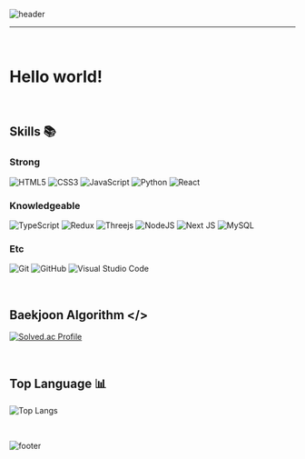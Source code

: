 <!-- start -->

<!-- header -->
![header](https://capsule-render.vercel.app/api?type=transparent&height=120&section=header&text=Kim%20Donghyun-nl-&fontSize=62&fontColor=333333&fontAlign=25&fontAlignY=38&desc=Front-End%20Developer&descSize=28&descAlign=35&descAlignY=90)
<!-- //header -->
<hr>

<br/>

# Hello world!

<br/>

<!-- skills -->
## Skills 📚

### Strong
![HTML5](https://img.shields.io/badge/html5-%23E34F26.svg?style=for-the-badge&logo=html5&logoColor=white)
![CSS3](https://img.shields.io/badge/css3-%231572B6.svg?style=for-the-badge&logo=css3&logoColor=white)
![JavaScript](https://img.shields.io/badge/javascript-%23323330.svg?style=for-the-badge&logo=javascript&logoColor=%23F7DF1E)
![Python](https://img.shields.io/badge/python-3670A0?style=for-the-badge&logo=python&logoColor=ffdd54)
![React](https://img.shields.io/badge/react%20js-%2320232a.svg?style=for-the-badge&logo=react&logoColor=%2361DAFB)

### Knowledgeable
![TypeScript](https://img.shields.io/badge/typescript-%23007ACC.svg?style=for-the-badge&logo=typescript&logoColor=white)
![Redux](https://img.shields.io/badge/redux-%23593d88.svg?style=for-the-badge&logo=redux&logoColor=white)
![Threejs](https://img.shields.io/badge/three%20js-black?style=for-the-badge&logo=three.js&logoColor=white)
![NodeJS](https://img.shields.io/badge/node%20js-6DA55F?style=for-the-badge&logo=node.js&logoColor=white)
![Next JS](https://img.shields.io/badge/next%20js-black?style=for-the-badge&logo=next.js&logoColor=white)
![MySQL](https://img.shields.io/badge/my%20sql-4479A1.svg?style=for-the-badge&logo=mysql&logoColor=white)

### Etc
![Git](https://img.shields.io/badge/git-%23F05033.svg?style=for-the-badge&logo=git&logoColor=white)
![GitHub](https://img.shields.io/badge/github-%23121011.svg?style=for-the-badge&logo=github&logoColor=white)
![Visual Studio Code](https://img.shields.io/badge/Visual%20Studio%20Code-0078d7.svg?style=for-the-badge&logo=visual-studio-code&logoColor=white)
<!-- //skills -->

<br/>

<!-- baekjoon -->
## Baekjoon Algorithm </>
[![Solved.ac Profile](http://mazassumnida.wtf/api/generate_badge?boj=castling)](https://solved.ac/castling)
<!-- //baekjoon -->

<br/>

<!-- top language -->
## Top Language 📊
![Top Langs](https://github-readme-stats.vercel.app/api/top-langs/?username=colorlessdia&layout=compact&theme=transparent)
<!-- //top language -->

<br/>

<!-- footer -->
![footer](https://capsule-render.vercel.app/api?type=transparent&section=footer&text=2023-2024.%20Kim%20Donghyun.%20Github&fontAlign=19&fontSize=20)
<!-- //footer -->

<!-- end -->
